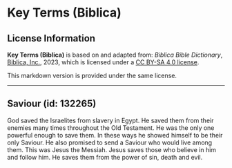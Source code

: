 # Key Terms (Biblica)

## License Information

**Key Terms (Biblica)** is based on and adapted from: _Biblica Bible Dictionary_, [Biblica, Inc.](https://www.biblica.com/), 2023, which is licensed under a [CC BY-SA 4.0 license](https://creativecommons.org/licenses/by-sa/4.0/legalcode.en).

This markdown version is provided under the same license.



--------------------------------

## Saviour (id: 132265)

God saved the Israelites from slavery in Egypt. He saved them from their enemies many times throughout the Old Testament. He was the only one powerful enough to save them. In these ways he showed himself to be their only Saviour. He also promised to send a Saviour who would live among them. This was Jesus the Messiah. Jesus saves those who believe in him and follow him. He saves them from the power of sin, death and evil.


